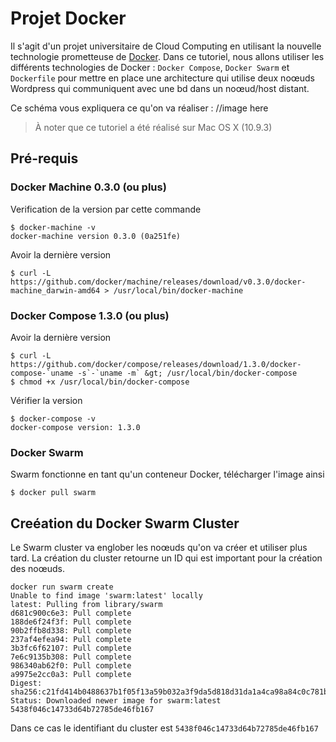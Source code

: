# Projet Docker
Il s'agit d'un projet universitaire de Cloud Computing en utilisant la nouvelle technologie prometteuse de [Docker](https:\\docker.com).
Dans ce tutoriel, nous allons utiliser les différents technologies de Docker : `Docker Compose`, `Docker Swarm` et `Dockerfile` pour mettre en place une architecture qui utilise deux noœuds Wordpress qui communiquent avec une bd dans un noœud/host distant.

Ce schéma vous expliquera ce qu'on va réaliser :
//image here

> À noter que ce tutoriel a été réalisé sur Mac OS X (10.9.3)

## Pré-requis
### Docker Machine 0.3.0 (ou plus)
Verification de la version par cette commande 
```
$ docker-machine -v
docker-machine version 0.3.0 (0a251fe)
```
Avoir la dernière version
```
$ curl -L https://github.com/docker/machine/releases/download/v0.3.0/docker-machine_darwin-amd64 > /usr/local/bin/docker-machine
```

### Docker Compose 1.3.0 (ou plus)

Avoir la dernière version
```
$ curl -L https://github.com/docker/compose/releases/download/1.3.0/docker-compose-`uname -s`-`uname -m` &gt; /usr/local/bin/docker-compose
$ chmod +x /usr/local/bin/docker-compose
```

Vérifier la version
```
$ docker-compose -v
docker-compose version: 1.3.0
```

### Docker Swarm 
Swarm fonctionne en tant qu'un conteneur Docker, télécharger l'image ainsi 
```
$ docker pull swarm
```

## Creéation du Docker Swarm Cluster
Le Swarm cluster va englober les noœuds qu'on va créer et utiliser plus tard. La création du cluster retourne un ID qui est important pour la création des noœuds.

```
docker run swarm create
Unable to find image 'swarm:latest' locally
latest: Pulling from library/swarm
d681c900c6e3: Pull complete 
188de6f24f3f: Pull complete 
90b2ffb8d338: Pull complete 
237af4efea94: Pull complete 
3b3fc6f62107: Pull complete 
7e6c9135b308: Pull complete 
986340ab62f0: Pull complete 
a9975e2cc0a3: Pull complete 
Digest: sha256:c21fd414b0488637b1f05f13a59b032a3f9da5d818d31da1a4ca98a84c0c781b
Status: Downloaded newer image for swarm:latest
5438f046c14733d64b72785de46fb167
```

Dans ce cas le identifiant du cluster est `5438f046c14733d64b72785de46fb167`
